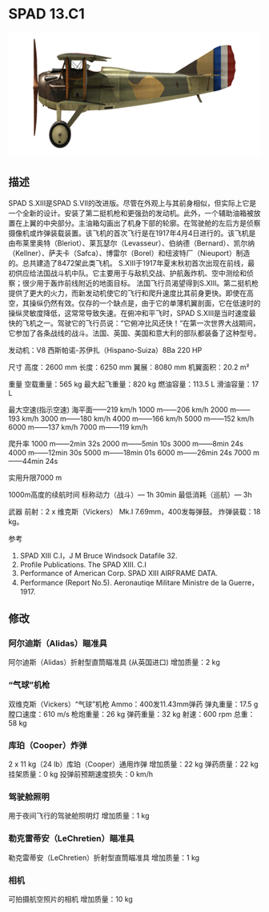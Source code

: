 # SPAD 13.C1

![spad13](../images/spad13.png)

## 描述

SPAD S.XIII是SPAD S.VII的改进版。尽管在外观上与其前身相似，但实际上它是一个全新的设计。安装了第二挺机枪和更强劲的发动机。此外，一个辅助油箱被放置在上翼的中央部分。主油箱勾画出了机身下部的轮廓。在驾驶舱的左后方是侦察摄像机或炸弹装载装置。该飞机的首次飞行是在1917年4月4日进行的。该飞机是由布莱里奥特（Bleriot）、莱瓦瑟尔（Levasseur）、伯纳德（Bernard）、凯尔纳（Kellner）、萨夫卡（Safca）、博雷尔（Borel）和纽波特厂（Nieuport）制造的。总共建造了8472架此类飞机。
S.XIII于1917年夏末秋初首次出现在前线，最初供应给法国战斗机中队。它主要用于与敌机交战、护航轰炸机、空中测绘和侦察；很少用于轰炸前线附近的地面目标。
法国飞行员渴望得到S.XIII。第二挺机枪提供了更大的火力，而新发动机使它的飞行和爬升速度比其前身更快。即使在高空，其操纵仍然有效。仅存的一个缺点是，由于它的单薄机翼剖面，它在低速时的操纵灵敏度降低，这常常导致失速。在俯冲和平飞时，SPAD S.XIII是当时速度最快的飞机之一。驾驶它的飞行员说：“它俯冲比风还快！“在第一次世界大战期间，它参加了各条战线的战斗。法国、英国、美国和意大利的部队都装备了这种型号。


发动机：V8 西斯帕诺-苏伊扎（Hispano-Suiza）8Ba 220 HP

尺寸
高度：2600 mm
长度：6250 mm
翼展：8080 mm
机翼面积：20.2 m²

重量
空载重量：565 kg
最大起飞重量：820 kg
燃油容量：113.5 L
滑油容量：17 L

最大空速(指示空速)
海平面——219 km/h
1000 m——206 km/h
2000 m——193 km/h
3000 m——180 km/h
4000 m——166 km/h
5000 m——152 km/h
6000 m——137 km/h
7000 m——119 km/h

爬升率
1000 m——2min 32s
2000 m——5min 10s
3000 m——8min 24s
4000 m——12min 30s
5000 m——18min 01s
6000 m——26min 24s
7000 m——44min 24s

实用升限7000 m

1000m高度的续航时间
标称动力（战斗）— 1h 30min
最低消耗（巡航）— 3h

武器
前射：2 х 维克斯（Vickers） Mk.I 7.69mm，400发每弹鼓。
炸弹装载：18 kg。

参考
1) SPAD XIII C.I，J M Bruce Windsock Datafile 32.
2) Profile Publications. The SPAD XIII. C.I
3) Performance of American Corp. SPAD XIII AIRFRAME DATA.
4) Performance (Report No.5). Aeronautiqe Militare Ministre de la Guerre，1917.

## 修改


### 阿尔迪斯（Alidas）瞄准具

阿尔迪斯（Alidas）折射型直筒瞄准具 (从英国进口)
增加质量：2 kg


### “气球”机枪

双维克斯（Vickers）“气球”机枪
Ammo：400发11.43mm弹药
弹丸重量：17.5 g
膛口速度：610 m/s
枪炮重量：26 kg
弹药重量：32 kg
射速：600 rpm
总重：58 kg


### 库珀（Cooper）炸弹

2 x 11 kg（24 lb）库珀（Cooper）通用炸弹
增加质量：22 kg
弹药质量：22 kg
挂架质量：0 kg
投弹前预期速度损失：0 km/h


### 驾驶舱照明

用于夜间飞行的驾驶舱照明灯
增加质量：1 kg


### 勒克雷蒂安（LeChretien）瞄准具

勒克雷蒂安（LeChretien）折射型直筒瞄准具
增加质量：1 kg


### 相机

可拍摄航空照片的相机
增加质量：10 kg
